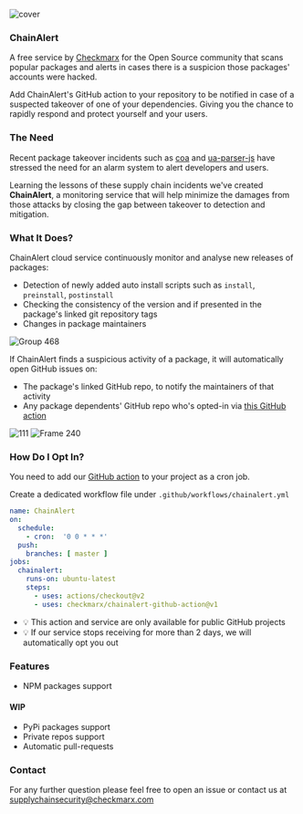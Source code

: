 ![cover](https://user-images.githubusercontent.com/1287098/144083262-2f90a537-eaa4-4be4-b451-e66661a113a6.png)

### ChainAlert
A free service by [Checkmarx](https://checkmarx.com/) for the Open Source community that scans popular packages and alerts in cases there is a suspicion those packages' accounts were hacked.

Add ChainAlert's GitHub action to your repository to be notified in case of a suspected takeover of one of your dependencies. Giving you the chance to rapidly respond and protect yourself and your users.
### The Need

Recent package takeover incidents such as [coa](https://checkmarx.com/blog/attackers-write-bugs-as-well/) and [ua-parser-js](https://checkmarx.com/blog/uaparser-js-attack-preparations/) have stressed the need for an alarm system to alert developers and users.

Learning the lessons of these supply chain incidents we've created **ChainAlert**, a monitoring service that will help minimize the damages from those attacks by closing the gap between takeover to detection and mitigation.


### What It Does?

ChainAlert cloud service continuously monitor and analyse new releases of packages:
- Detection of newly added auto install scripts such as `install`, `preinstall`, `postinstall` 
- Checking the consistency of the version and if presented in the package's linked git repository tags
- Changes in package maintainers 

![Group 468](https://user-images.githubusercontent.com/1287098/144894054-1ca132cf-e3f2-448a-bfdb-d04b00cbd02c.png)


If ChainAlert finds a suspicious activity of a package, it will automatically open GitHub issues on:
- The package's linked GitHub repo, to notify the maintainers of that activity
- Any package dependents' GitHub repo who's opted-in via [this GitHub action](https://github.com/marketplace/actions/chainalert)

![111](https://user-images.githubusercontent.com/1287098/144894036-8b414468-8a93-464f-bbf9-6961043c91b8.png)
![Frame 240](https://user-images.githubusercontent.com/1287098/144136718-200904ca-c01f-4bd8-825a-add9762e40dc.png)


### How Do I Opt In?

You need to add our [GitHub action](https://github.com/marketplace/actions/chainalert) to your project as a cron job.

Create a dedicated workflow file under `.github/workflows/chainalert.yml`

```yml
name: ChainAlert
on:
  schedule:
    - cron:  '0 0 * * *'
  push:
    branches: [ master ]
jobs:
  chainalert:
    runs-on: ubuntu-latest
    steps:
      - uses: actions/checkout@v2
      - uses: checkmarx/chainalert-github-action@v1
```
- 💡 This action and service are only available for public GitHub projects
- 💡 If our service stops receiving for more than 2 days, we will automatically opt you out


### Features
- NPM packages support

#### WIP 
- PyPi packages support
- Private repos support
- Automatic pull-requests


### Contact
For any further question please feel free to open an issue or contact us at supplychainsecurity@checkmarx.com 

